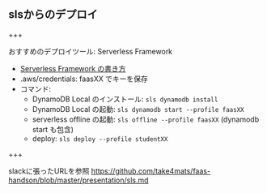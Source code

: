 ## slsからのデプロイ

+++

おすすめのデプロイツール: Serverless Framework
- [Serverless Framework の書き方](https://serverless.com/framework/docs/providers/aws/)
- .aws/credentials: faasXX でキーを保存
- コマンド:
    - DynamoDB Local のインストール: `sls dynamodb install`
    - DynamoDB Local の起動: `sls dynamodb start --profile faasXX`
    - serverless offline の起動: `sls offline --profile faasXX` (dynamodb start も包含)
    - deploy: `sls deploy --profile studentXX`

+++

slackに張ったURLを参照
https://github.com/take4mats/faas-handson/blob/master/presentation/sls.md
